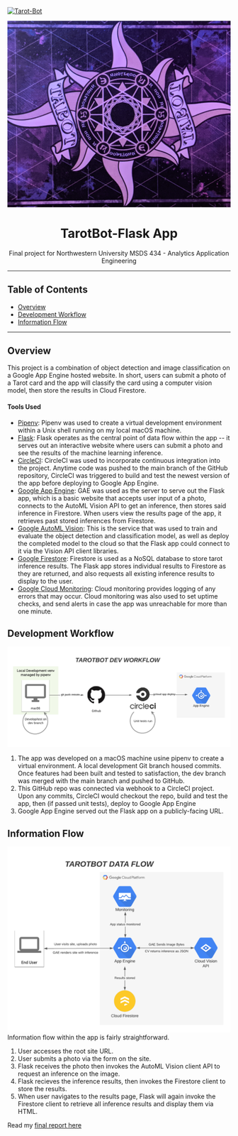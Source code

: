 [![Tarot-Bot](https://circleci.com/gh/christophrico/Tarot-Bot-Webapp.svg?style=svg&circle-token=0f063d010843f5c678b9d06cb3568cd847348293)](https://github.com/christophrico/Tarot-Bot-Webapp)

<!-- HEADER -->
![Header Image](./assets/tarot.jpg)
<p align="center">
  <h1 align="center">TarotBot-Flask App</h1>
  <p align="center">
     Final project for Northwestern University MSDS 434 - Analytics Application Engineering
  </p>
</p>

***
## Table of Contents
* [Overview](#Overview)
* [Development Workflow](#DevelopmentWorkflow)
* [Information Flow](#InformationFlow)


***
## Overview
This project is a combination of object detection and image classification on a Google App Engine hosted website. In short, users can submit a photo of a Tarot card and the app will classify the card using a computer vision model, then store the results in Cloud Firestore.

#### Tools Used
* [Pipenv](https://pipenv.pypa.io/en/latest/): Pipenv was used to create a virtual development environment within a Unix shell running on my local macOS machine.
* [Flask](https://flask.palletsprojects.com/en/1.1.x/): Flask operates as the central point of data flow within the app -- it serves out an interactive website where users can submit a photo and see the results of the machine learning inference.
* [CircleCI](https://circleci.com/): CircleCI was used to incorporate continuous integration into the project. Anytime code was pushed to the main branch of the GitHub repository, CircleCI was triggered to build and test the newest version of the app before deploying to Google App Engine.
* [Google App Engine](https://cloud.google.com/appengine): GAE was used as the server to serve out the Flask app, which is a basic website that accepts user input of a photo, connects to the AutoML Vision API to get an inference, then stores said inference in Firestore. When users view the results page of the app, it retrieves past stored inferences from Firestore.
* [Google AutoML Vision](https://cloud.google.com/vision): This is the service that was used to train and evaluate the object detection and classification model, as well as deploy the completed model to the cloud so that the Flask app could connect to it via the Vision API client libraries.
* [Google Firestore](https://firebase.google.com/products/firestore): Firestore is used as a NoSQL database to store tarot inference results. The Flask app stores individual results to Firestore as they are returned, and also requests all existing inference results to display to the user.
* [Google Cloud Monitoring](https://cloud.google.com/monitoring): Cloud monitoring provides logging of any errors that may occur. Cloud monitoring was also used to set uptime checks, and send alerts in case the app was unreachable for more than one minute.


## Development Workflow
![Development Flow](./assets/434_development_workflow.png)
1. The app was developed on a macOS machine usine pipenv to create a virtual environment. A local development Git branch housed commits. Once features had been built and tested to satisfaction, the dev branch was merged with the main branch and pushed to GitHub. 
2. This GitHub repo was connected via webhook to a CircleCI project. Upon any commits, CircleCI would checkout the repo, build and test the app, then (if passed unit tests), deploy to Google App Engine
3. Google App Engine served out the Flask app on a publicly-facing URL.


## Information Flow
![Information Flow](./assets/434_app_diagram.png)
Information flow within the app is fairly straightforward.
1. User accesses the root site URL. 
2. User submits a photo via the form on the site.
3. Flask receives the photo then invokes the AutoML Vision client API to request an inference on the image.
4. Flask recieves the inference results, then invokes the Firestore client to store the results.
5. When user navigates to the results page, Flask will again invoke the Firestore client to retrieve all inference results and display them via HTML.



Read my [final report here](./assets/Christopher_Rico_MSDS434_Final.pdf)
